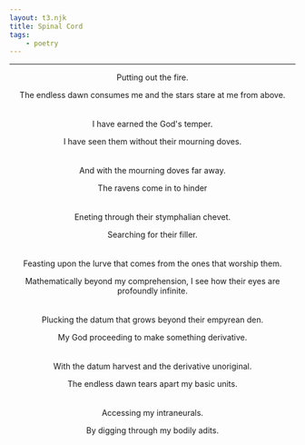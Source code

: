 ```yaml
---
layout: t3.njk
title: Spinal Cord
tags:
    - poetry
---
```


<style>
   p{
    text-align: center;
   }

   h2{
    text-align: center;
   }
</style>

---

Putting out the fire.

The endless dawn consumes me and the stars stare at me from above.
<br><br><br>
I have earned the God's temper.

I have seen them without their mourning doves.
<br><br><br>
And with the mourning doves far away.

The ravens come in to hinder
<br><br><br>
Eneting through their stymphalian chevet.

Searching for their filler.
<br><br><br>
Feasting upon the lurve that comes from the ones that worship them.

Mathematically beyond my comprehension, I see how their eyes are profoundly infinite.
<br><br><br>
Plucking the datum that grows beyond their empyrean den.

My God proceeding to make something derivative.
<br><br><br>
With the datum harvest and the derivative unoriginal.

The endless dawn tears apart my basic units.
<br><br><br>
Accessing my intraneurals.

By digging through my bodily adits.
